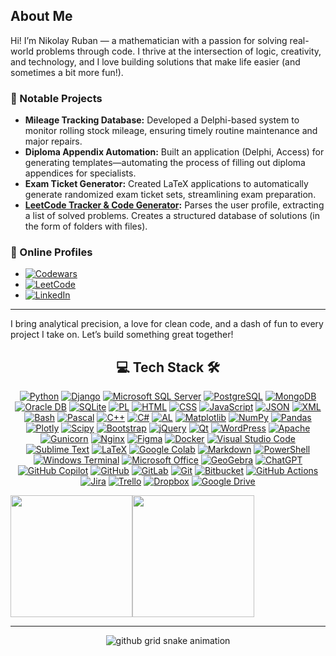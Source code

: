 ## About Me

Hi! I’m Nikolay Ruban — a mathematician with a passion for solving real-world problems through code. I thrive at the intersection of logic, creativity, and technology, and I love building solutions that make life easier (and sometimes a bit more fun!).

### 💼 Notable Projects

- **Mileage Tracking Database:** Developed a Delphi-based system to monitor rolling stock mileage, ensuring timely routine maintenance and major repairs.
- **Diploma Appendix Automation:** Built an application (Delphi, Access) for generating templates—automating the process of filling out diploma appendices for specialists.
- **Exam Ticket Generator:** Created LaTeX applications to automatically generate randomized exam ticket sets, streamlining exam preparation.
- **[LeetCode Tracker & Code Generator](https://github.com/rubannn/Leetcode):** Parses the user profile, extracting a list of solved problems. Creates a structured database of solutions (in the form of folders with files).

### 🎯 Online Profiles

- [![Codewars](https://img.shields.io/badge/Codewars-B1361E?style=plastic&logo=codewars&logoColor=fff)](https://www.codewars.com/users/Gh0stik)
- [![LeetCode](https://img.shields.io/badge/LeetCode-000000?style=plastic&logo=LeetCode&logoColor=#d16c06)](https://leetcode.com/u/Gh0stik/)
- [![LinkedIn](https://custom-icon-badges.demolab.com/badge/LinkedIn-0A66C2?style=plastic&logo=linkedin-white&logoColor=fff)](https://www.linkedin.com/in/nikolay-ruban-49223667/)

---

I bring analytical precision, a love for clean code, and a dash of fun to every project I take on. Let’s build something great together!

<!-- Tech Stack -->
<div align="center">
  
## 💻 Tech Stack 🛠️


[![Python](https://img.shields.io/badge/Python-3776AB?style=plastic&logo=python&logoColor=white)](#)
[![Django](https://img.shields.io/badge/Django-092E20?style=plastic&logo=django&logoColor=white)](#)
[![Microsoft SQL Server](https://custom-icon-badges.demolab.com/badge/Microsoft%20SQL%20Server-CC2927?style=plastic&logo=mssqlserver-white&logoColor=white)](#)
[![PostgreSQL](https://img.shields.io/badge/PostgreSQL-4169E1?style=plastic&logo=postgresql&logoColor=white)](#)
[![MongoDB](https://img.shields.io/badge/MongoDB-%234ea94b.svg?style=plastic&logo=mongodb&logoColor=white)](#)
[![Oracle DB](https://img.shields.io/badge/Oracle-F80000?style=plastic&logo=oracle&logoColor=white)](#)
[![SQLite](https://img.shields.io/badge/sqlite-%2307405e.svg?style=plastic&logo=sqlite&logoColor=white)](#)
[![PL](https://img.shields.io/badge/PL%2FSQL-FFFFFF?style=plastic&logo=oracle&logoColor=FF0000&labelColor=FFFFFF&color=FF0000)](#)
[![HTML](https://img.shields.io/badge/HTML-%23E34F26.svg?style=plastic&logo=html5&logoColor=white)](#)
[![CSS](https://img.shields.io/badge/CSS-639?style=plastic&logo=css&logoColor=fff)](#)
[![JavaScript](https://img.shields.io/badge/JavaScript-F7DF1E?style=plastic&logo=javascript&logoColor=000)](#)
[![JSON](https://img.shields.io/badge/JSON-000?style=plastic&logo=json&logoColor=fff)](#)
[![XML](https://img.shields.io/badge/XML-767C52?style=plastic&logo=xml&logoColor=fff)](#)
[![Bash](https://img.shields.io/badge/Bash-4EAA25?style=plastic&logo=gnubash&logoColor=fff)](#)
[![Pascal](https://img.shields.io/badge/Pascal-Delphi-%23EE1F35?style=plastic&logo=delphi&logoColor=white)](#)
[![C++](https://img.shields.io/badge/C++-%2300599C.svg?style=plastic&logo=c%2B%2B&logoColor=white)](#)
[![C#](https://img.shields.io/badge/c%23-%23239120.svg?style=plastic&logo=csharp&logoColor=white)](#)
[![AL](https://img.shields.io/badge/AL%20(Business%20Central)-5E35B1?style=plastic&logo=microsoft&logoColor=white)](#)
[![Matplotlib](https://custom-icon-badges.demolab.com/badge/Matplotlib-71D291?style=plastic&logo=matplotlib&logoColor=fff)](#)
[![NumPy](https://img.shields.io/badge/NumPy-4DABCF?style=plastic&logo=numpy&logoColor=fff)](#)
[![Pandas](https://img.shields.io/badge/Pandas-150458?style=plastic&logo=pandas&logoColor=fff)](#)
[![Plotly](https://img.shields.io/badge/Plotly-%233F4F75.svg?style=plastic&logo=plotly&logoColor=white)](#)
[![Scipy](https://img.shields.io/badge/SciPy-%230C55A5.svg?style=plastic&logo=scipy&logoColor=%white)](#)
[![Bootstrap](https://img.shields.io/badge/bootstrap-%238511FA.svg?style=plastic&logo=bootstrap&logoColor=white)](#) 
[![jQuery](https://img.shields.io/badge/jquery-%230769AD.svg?style=plastic&logo=jquery&logoColor=white)](#)
[![Qt](https://img.shields.io/badge/Qt-%23217346.svg?style=plastic&logo=Qt&logoColor=white)](#) 
[![WordPress](https://img.shields.io/badge/WordPress-%23117AC9.svg?style=plastic&logo=WordPress&logoColor=white)](#) 
[![Apache](https://img.shields.io/badge/apache-%23D42029.svg?style=plastic&logo=apache&logoColor=white)](#) 
[![Gunicorn](https://img.shields.io/badge/gunicorn-%298729.svg?style=plastic&logo=gunicorn&logoColor=white)](#) 
[![Nginx](https://img.shields.io/badge/nginx-%23009639.svg?style=plastic&logo=nginx&logoColor=white)](#) 
[![Figma](https://img.shields.io/badge/figma-%23F24E1E.svg?style=plastic&logo=figma&logoColor=white)](#) 
[![Docker](https://img.shields.io/badge/Docker-2496ED?style=plastic&logo=docker&logoColor=white)](#)
[![Visual Studio Code](https://img.shields.io/badge/Visual%20Studio%20Code-0078d7.svg?style=plastic&logo=visual-studio-code&logoColor=white)](#)
[![Sublime Text](https://img.shields.io/badge/Sublime%20Text-%23575757.svg?style=plastic&logo=sublime-text&logoColor=important)](#)
[![LaTeX](https://img.shields.io/badge/LaTeX-008080?style=plastic&logo=latex&logoColor=white)](#)
[![Google Colab](https://img.shields.io/badge/Google%20Colab-%23F9A825.svg?style=plastic&logo=googlecolab&logoColor=white)](#)
[![Markdown](https://img.shields.io/badge/markdown-%23000000.svg?style=plastic&logo=markdown&logoColor=white)](#) 
[![PowerShell](https://img.shields.io/badge/PowerShell-5391FE?style=plastic&logo=powershell&logoColor=white)](#)
[![Windows Terminal](https://img.shields.io/badge/Windows%20Terminal-%234D4D4D.svg?style=plastic&logo=windows-terminal&logoColor=white)](#)
[![Microsoft Office](https://img.shields.io/badge/MS%20Office-D83B01?style=plastic&logo=microsoft-office&logoColor=white)](#)
[![GeoGebra](https://img.shields.io/badge/GeoGebra-28A8EA?style=plastic&logo=geogebra&logoColor=white)](#)
[![ChatGPT](https://img.shields.io/badge/chatGPT-74aa9c?style=plastic&logo=openai&logoColor=white)](#)
[![GitHub Copilot](https://img.shields.io/badge/github_copilot-8957E5?style=plastic&logo=github-copilot&logoColor=white)](#)
[![GitHub](https://img.shields.io/badge/github-%23121011.svg?style=plastic&logo=github&logoColor=white)](#)
[![GitLab](https://img.shields.io/badge/gitlab-%23181717.svg?style=plastic&logo=gitlab&logoColor=white)](#)
[![Git](https://img.shields.io/badge/Git-F05032?style=plastic&logo=git&logoColor=fff)](#)
[![Bitbucket](https://img.shields.io/badge/bitbucket-%230047B3.svg?style=plastic&logo=bitbucket&logoColor=white)](#) 
[![GitHub Actions](https://img.shields.io/badge/github%20actions-%232671E5.svg?style=plastic&logo=githubactions&logoColor=white)](#) 
[![Jira](https://img.shields.io/badge/jira-%230A0FFF.svg?style=plastic&logo=jira&logoColor=white)](#) 
[![Trello](https://img.shields.io/badge/Trello-%23026AA7.svg?style=plastic&logo=Trello&logoColor=white)](#)
[![Dropbox](https://img.shields.io/badge/Dropbox-%233B4D98.svg?style=plastic&logo=Dropbox&logoColor=white)](#)
[![Google Drive](https://img.shields.io/badge/Google%20Drive-4285F4?style=plastic&logo=googledrive&logoColor=white)](#)
</div>

<div align="center" style="display: flex; align-items: stretch;">
  <img src="https://github-readme-stats.vercel.app/api?username=rubannn&show_icons=true&theme=default&hide_border=true&count_private=true" style="height: 195px;" />    
  <img src="https://github-readme-stats.vercel.app/api/top-langs/?username=rubannn&layout=compact&theme=default&hide_border=true&include_all_commits=true&count_private=true" style="height: 195px;" />
</div>

---
<div align="center">
<picture>
  <source media="(prefers-color-scheme: dark)" srcset="https://raw.githubusercontent.com/rubannn/rubannn/output/github-grid-snake-dark.svg">
  <source media="(prefers-color-scheme: light)" srcset="https://raw.githubusercontent.com/rubannn/rubannn/output/github-grid-snake.svg">
  <img alt="github grid snake animation" src="raw.githubusercontent.com/rubannn/rubannn/output/github-grid-snake.svg">
</picture>
</div>
